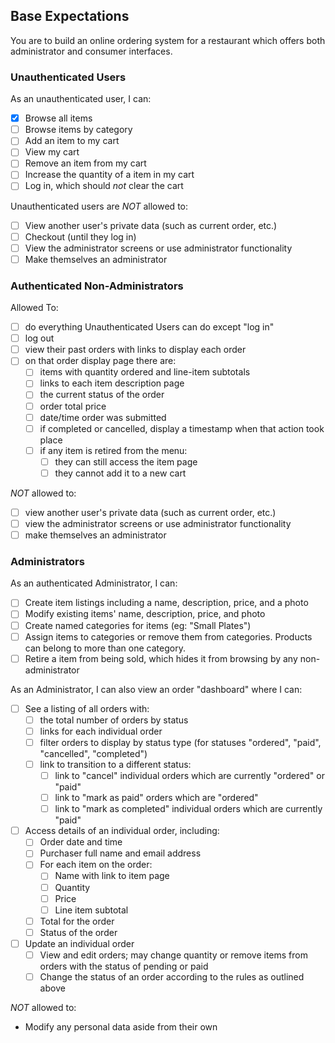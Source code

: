 ## Base Expectations

You are to build an online ordering system for a restaurant which offers both administrator and consumer interfaces.

### Unauthenticated Users

As an unauthenticated user, I can:

* [x] Browse all items
* [ ] Browse items by category
* [ ] Add an item to my cart
* [ ] View my cart
* [ ] Remove an item from my cart
* [ ] Increase the quantity of a item in my cart
* [ ] Log in, which should _not_ clear the cart

Unauthenticated users are *NOT* allowed to:

* [ ] View another user's private data (such as current order, etc.)
* [ ] Checkout (until they log in)
* [ ] View the administrator screens or use administrator functionality
* [ ] Make themselves an administrator

### Authenticated Non-Administrators

Allowed To:

* [ ] do everything Unauthenticated Users can do except "log in"
* [ ] log out
* [ ] view their past orders with links to display each order
* [ ] on that order display page there are:
  * [ ] items with quantity ordered and line-item subtotals
  * [ ] links to each item description page
  * [ ] the current status of the order
  * [ ] order total price
  * [ ] date/time order was submitted
  * [ ] if completed or cancelled, display a timestamp when that action took place
  * [ ] if any item is retired from the menu:
     * [ ] they can still access the item page
     * [ ] they cannot add it to a new cart

*NOT* allowed to:

* [ ] view another user's private data (such as current order, etc.)
* [ ] view the administrator screens or use administrator functionality
* [ ] make themselves an administrator

### Administrators

As an authenticated Administrator, I can:

* [ ] Create item listings including a name, description, price, and a photo
* [ ] Modify existing items' name, description, price, and photo
* [ ] Create named categories for items (eg: "Small Plates")
* [ ] Assign items to categories or remove them from categories. Products can belong to more than one category.
* [ ] Retire a item from being sold, which hides it from browsing by any non-administrator

As an Administrator, I can also view an order "dashboard" where I can:

* [ ] See a listing of all orders with:
  * [ ] the total number of orders by status
  * [ ] links for each individual order
  * [ ] filter orders to display by status type (for statuses "ordered", "paid", "cancelled", "completed")
  * [ ] link to transition to a different status:
      * [ ] link to "cancel" individual orders which are currently "ordered" or "paid"
      * [ ] link to "mark as paid" orders which are "ordered"
      * [ ] link to "mark as completed" individual orders which are currently "paid"
* [ ] Access details of an individual order, including:
  * [ ] Order date and time
  * [ ] Purchaser full name and email address
  * [ ] For each item on the order:
      * [ ] Name with link to item page
      * [ ] Quantity
      * [ ] Price
      * [ ] Line item subtotal
  * [ ] Total for the order
  * [ ] Status of the order
* [ ] Update an individual order
  * [ ] View and edit orders; may change quantity or remove items from orders with the status of pending or paid
  * [ ] Change the status of an order according to the rules as outlined above

*NOT* allowed to:

* Modify any personal data aside from their own